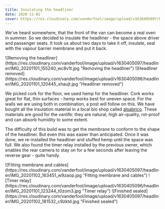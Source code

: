 ```yaml
---
title: Insulating the headliner
date: 2020-11-02
cover: https://res.cloudinary.com/vanderfool/image/upload/v1630405097/headliner/IMG_20201102_181532_c9zktd.jpg
---
```


We've heard somewhere, that the front of the van can become a real oven in summer.
So we decided to insulate the headliner - the space above driver and passenger seats.
It took us about two days to take it off, insulate, seal with the vapour barrier membrane and put it back.

<div class="row-image">
![Removing the headliner](https://res.cloudinary.com/vanderfool/image/upload/v1630405097/headliner/IMG_20201101_155240_wc8v1t.jpg "Removing the headliner")
![Headliner removed](https://res.cloudinary.com/vanderfool/image/upload/v1630405096/headliner/IMG_20201101_120445_xhaujt.jpg "Headliner removed")
</div>

We picked cork for the floor, we used hemp for the headliner.
Cork works great for flat, thin surfaces - hemp works best for uneven space.
For the walls we are using both in combination, a post will follow on this.
We have bought all the insulation material in a local bio shop called [alsabrico](https://www.alsabrico.fr/).
These materials are good for the vanlife: they are natural, high air-quality, rot-proof and can absorb humidity to some extent.

The difficulty of this build was to get the membrane to conform to the shape of the headliner.
But even this was easier than anticipated.
Once it was done, we re-installed the headliner and stuffed hemp until the space was full.
We also found the timer relay installed by the previous owner, which enables the rear camera to stay on for a few seconds after leaving the reverse gear - quite handy.

<div class="row-image">
![Fitting membrane and cables](https://res.cloudinary.com/vanderfool/image/upload/v1630405097/headliner/IMG_20201102_163451_w9zaop.jpg "Fitting membrane and cables")
![Timer relay](https://res.cloudinary.com/vanderfool/image/upload/v1630405096/headliner/IMG_20201101_123244_t0zom3.jpg "Timer relay")
![Finished sealed](https://res.cloudinary.com/vanderfool/image/upload/v1630405097/headliner/IMG_20201102_181532_c9zktd.jpg "Finished sealed")
</div>
